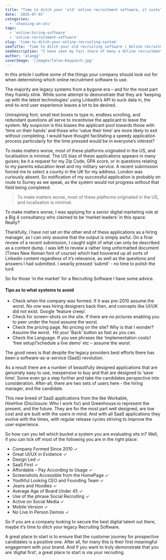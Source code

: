 ```yaml
---
title: "Time to ditch your 'old' online recruitment software, it sucks"
date: '2015-07-07'
categories:
  - 'choosing-an-ats'
tags:
  - 'online-hiring-software'
  - 'online-recruitment-software'
slug: 'time-to-ditch-your-online-recruiting-system'
seoTitle: 'Time to ditch your old recruiting software | Online recruitment software'
seoDescription: "I have seen my fair share of many a Online recruitment software and they're not pretty. Here we discuss the options and alternatives for recruiting."
author: 'alangg'
coverImage: '/images/Taleo-Keypunch.jpg'
---
```


In this article I outline some of the things your company should look out for when determining which online recruitment software to use.

The majority are legacy systems from a bygone era – and for the most part they frankly stink. While some attempt to demonstrate that they are ‘keeping up with the latest technologies’ using LinkedIn’s API to suck data in, the end-to-end user experience leaves a lot to be desired.

Uninspiring font, small text boxes to type in, endless scrolling, and redundant questions all serve to incentivise the applicant to leave the system. My suspicion is this biases the applicant pool towards those with ‘time on their hands’ and those who ‘value their time’ are more likely to exit without completing. I would have thought facilitating a speedy application process particularly for the time pressed would be in everyone’s interest?

To make matters worse, most of these platforms originated in the US, and localisation is minimal. The US bias of these applications appears in many guises; be it a request for my Zip Code, GPA score, or in questions relating to my parents education level and my military service. A recent submission forced me to select a county in the UK for my address. London was curiously absent. So notification of my successful application is probably en route to Surrey as we speak, as the system would not progress without that field being completed.

> To make matters worse, most of these platforms originated in the US, and localisation is minimal.

To make matters worse, I was applying for a senior digital marketing role at a Big 4 consultancy who claimed to be ‘market leaders’ in this space. Really?

Thankfully, I have not sat on the other end of these applications as a hiring manager, as I can only assume that the output is simply awful. On a final review of a recent submission, I caught sight of what can only be described as a content dump. I was left to review a rather long unformatted document (Times New Roman font of course) which had hoovered up all sorts of Linkedin content regardless of it’s relevance, as well as the questions and answers I had submitted. I wearily pressed ‘submit’ - no time to polish the turd.

So for those ‘in the market’ for a Recruiting Software I have some advice.

#### Tips as to what systems to avoid

- Check when the company was formed. If it was pre-2010 assume the worst. No one was hiring designers back then, and concepts like UI/UK did not exist. Google ‘feature creep’.
- Check for screen-shots on the site. If there are no pictures enabling you to peer under the hood assume the worst.
- Check the pricing page. No pricing on the site? Why is that I wonder? Assume the worst.  Hit your ‘Back’ button as fast as you can.
- Check the Language. If you see phrases like ‘implementation costs’/ ‘free setup’/’schedule a live demo’ etc – assume the worst.

The good news is that despite the legacy providers best efforts there has been a software-as-a-service (SaaS) revolution.

As a result there are a number of beautifully designed applications that are genuinely easy to use, inexpensive to buy and that are designed to ‘save time’. Some even go a step further and take the candidates perspective into consideration. After-all, there are two sets of users here - the hiring manager, and the candidate.

This new breed of SaaS applications from the like Workable, HireHive (Disclosure: Who I work for) and Greenhouse.io represent the present, and the future. They are for the most part well designed, are low cost and are built with the users in mind. And with all SaaS applications they evolve with the times, with regular release cycles striving to improve the user experience.

So how can you tell which bucket a system you are evaluating sits in? Well, if you can tick off most of the following you are in the right place:

- Company Formed Since 2010 ✓
- Great UI/UX in Evidence ✓
- Design Led ✓
- SaaS First ✓
- Affordable - Pay According to Usage ✓
- Screenshots Accessible from the HomePage ✓
- Youthful Looking CEO and Founding Team ✓
- Jeans and Hoodies ✓
- Average Age of Board Under 45 ✓
- Use of the phrase Social Recruiting ✓
- Active on Social Media ✓
- Mobile Version ✓
- No Live In Person Demos ✓

So if you are a company looking to secure the best digital talent out there, maybe it’s time to ditch your legacy Recruiting Software.

A great place to start is to ensure that the customer journey for prospective candidates is a positive one. After all, for many this is their first meaningful engagement with your brand. And if you want to truly demonstrate that you are ‘digital first’, a great place to start is via your recruiting.
